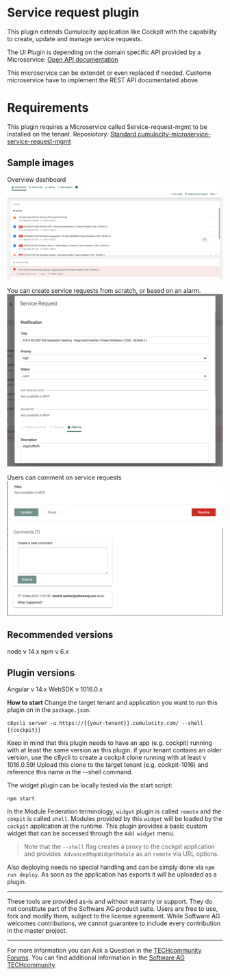 # Service request plugin

This plugin extends Cumulocity application like Cockpit with the capability to create, update and manage service requests.

The UI Plugin is depending on the domain specific API provided by a Microservice:
[Open API documentation](https://github.com/SoftwareAG/cumulocity-microservice-service-request-mgmt/blob/develop/docs/README.md)

This microservice can be extendet or even replaced if needed. Custome microservice have to implement the REST API documentated above.

# Requirements

This plugin requires a Microservice called Service-request-mgmt to be installed on the tenant.
Reposiotory: [Standard cumulocity-microservice-service-request-mgmt](https://github.com/SoftwareAG/cumulocity-microservice-service-request-mgmt)

## Sample images

Overview dashboard
![alt See alarms and service requests](/docs/notifications-dashboard.png)

You can create service requests from scratch, or based on an alarm.
![alt Create or edit service requests](/docs/edit-service-request.png)

Users can comment on service requests
![alt Layers](/docs/comments.png)
## Recommended versions
node v 14.x
npm v 6.x

## Plugin versions
Angular v 14.x
WebSDK v 1016.0.x

**How to start**
Change the target tenant and application you want to run this plugin on in the `package.json`.

```
c8ycli server -u https://{{your-tenant}}.cumulocity.com/ --shell {{cockpit}}
```
Keep in mind that this plugin needs to have an app (e.g. cockpit) running with at least the same version as this plugin. if your tenant contains an older version, use the c8ycli to create a cockpit clone running with at least v 1016.0.59! Upload this clone to the target tenant (e.g. cockpit-1016) and reference this name in the --shell command.

The widget plugin can be locally tested via the start script:

```
npm start
```

In the Module Federation terminology, `widget` plugin is called `remote` and the `cokpit` is called `shell`. Modules provided by this `widget` will be loaded by the `cockpit` application at the runtime. This plugin provides a basic custom widget that can be accessed through the `Add widget` menu.

> Note that the `--shell` flag creates a proxy to the cockpit application and provides` AdvancedMapWidgetModule` as an `remote` via URL options.

Also deploying needs no special handling and can be simply done via `npm run deploy`. As soon as the application has exports it will be uploaded as a plugin.

------------------------------
These tools are provided as-is and without warranty or support. They do not constitute part of the Software AG product suite. Users are free to use, fork and modify them, subject to the license agreement. While Software AG welcomes contributions, we cannot guarantee to include every contribution in the master project.
_____________________
For more information you can Ask a Question in the [TECHcommunity Forums](http://tech.forums.softwareag.com/techjforum/forums/list.page?product=cumulocity).
You can find additional information in the [Software AG TECHcommunity](http://techcommunity.softwareag.com/home/-/product/name/cumulocity).
